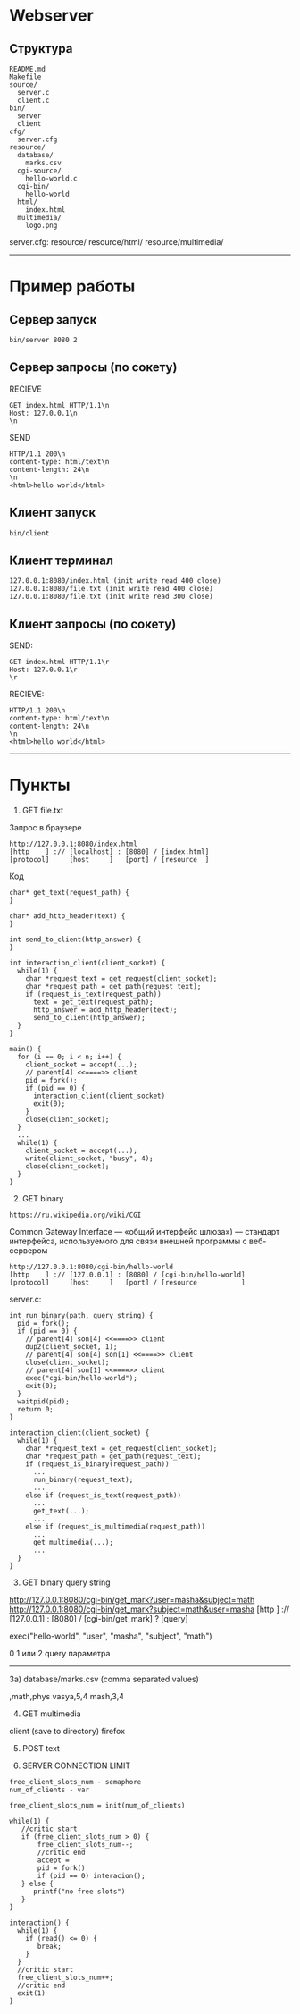 # Webserver

## Структура
```
README.md
Makefile
source/
  server.c
  client.c
bin/
  server
  client
cfg/
  server.cfg
resource/
  database/
    marks.csv
  cgi-source/
    hello-world.c
  cgi-bin/
    hello-world
  html/
    index.html
  multimedia/
    logo.png
```
server.cfg:
resource/
resource/html/
resource/multimedia/

---------------------------------------------

# Пример работы
## Сервер запуск
```
bin/server 8080 2
```
## Сервер запросы (по сокету)
RECIEVE
```
GET index.html HTTP/1.1\n
Host: 127.0.0.1\n
\n
```

SEND
```
HTTP/1.1 200\n
content-type: html/text\n
content-length: 24\n
\n
<html>hello world</html>
```

## Клиент запуск
```
bin/client
```
## Клиент терминал
```
127.0.0.1:8080/index.html (init write read 400 close)
127.0.0.1:8080/file.txt (init write read 400 close)
127.0.0.1:8080/file.txt (init write read 300 close)
```
## Клиент запросы (по сокету)
SEND:
```
GET index.html HTTP/1.1\r
Host: 127.0.0.1\r
\r
```

RECIEVE:
```
HTTP/1.1 200\n
content-type: html/text\n
content-length: 24\n
\n
<html>hello world</html>
```
---------------------------------------------

# Пункты
1) GET file.txt

Запрос в браузере
```
http://127.0.0.1:8080/index.html
[http    ] :// [localhost] : [8080] / [index.html]
[protocol]     [host     ]   [port] / [resource  ]
```

Код
```
char* get_text(request_path) {
}

char* add_http_header(text) {
}

int send_to_client(http_answer) {
}

int interaction_client(client_socket) {
  while(1) {
    char *request_text = get_request(client_socket);
    char *request_path = get_path(request_text);
    if (request_is_text(request_path))
      text = get_text(request_path);
      http_answer = add_http_header(text);
      send_to_client(http_answer);
  }
}

main() {
  for (i == 0; i < n; i++) {
    client_socket = accept(...);
    // parent[4] <<====>> client
    pid = fork();
    if (pid == 0) {
      interaction_client(client_socket)
      exit(0);
    }
    close(client_socket);
  }
  ...
  while(1) {
    client_socket = accept(...);
    write(client_socket, "busy", 4);
    close(client_socket);
  }
}
```

2) GET binary

```
https://ru.wikipedia.org/wiki/CGI
```
Common Gateway Interface — «общий интерфейс шлюза») — стандарт интерфейса, используемого для связи внешней программы с веб-сервером
```
http://127.0.0.1:8080/cgi-bin/hello-world
[http    ] :// [127.0.0.1] : [8080] / [cgi-bin/hello-world]
[protocol]     [host     ]   [port] / [resource           ]
```


server.c:
```
int run_binary(path, query_string) {
  pid = fork();
  if (pid == 0) {
    // parent[4] son[4] <<====>> client
    dup2(client_socket, 1);
    // parent[4] son[4] son[1] <<====>> client
    close(client_socket);
    // parent[4] son[1] <<====>> client
    exec("cgi-bin/hello-world");
    exit(0);
  }
  waitpid(pid);
  return 0;
}

interaction_client(client_socket) {
  while(1) {
    char *request_text = get_request(client_socket);
    char *request_path = get_path(request_text);
    if (request_is_binary(request_path))
      ...
      run_binary(request_text);
      ...
    else if (request_is_text(request_path))
      ...
      get_text(...);
      ...
    else if (request_is_multimedia(request_path))
      ...
      get_multimedia(...);
      ...
  }
}
```

3) GET binary query string

http://127.0.0.1:8080/cgi-bin/get_mark?user=masha&subject=math
http://127.0.0.1:8080/cgi-bin/get_mark?subject=math&user=masha
[http    ] :// [127.0.0.1] : [8080] / [cgi-bin/get_mark] ? [query]


exec("hello-world", "user", "masha", "subject", "math")

0 1 или 2 query параметра

------------------------------
3a)
database/marks.csv (comma separated values)

,math,phys
vasya,5,4
mash,3,4

4) GET multimedia

client (save to directory)
firefox

5) POST text

6) SERVER CONNECTION LIMIT 
```
free_client_slots_num - semaphore
num_of_clients - var

free_client_slots_num = init(num_of_clients)

while(1) {
   //critic start
   if (free_client_slots_num > 0) {
       free_client_slots_num--;
       //critic end
       accept =
       pid = fork()
       if (pid == 0) interacion();
   } else {
      printf("no free slots")
   }
}

interaction() {
  while(1) {
    if (read() <= 0) {
       break;
    }
  }
  //critic start
  free_client_slots_num++;
  //critic end
  exit(1)
}
```

